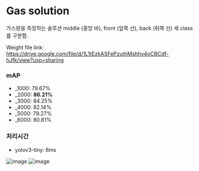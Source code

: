 # Gas solution

가스량을 측정하는 솔루션
middle (중앙 바), front (앞쪽 선), back (뒤쪽 선) 세 class를 구분함.

Weight file link: https://drive.google.com/file/d/1L1tEzkASFePzuthMshhy4oCBCdf-hJfk/view?usp=sharing

### mAP
+ _1000: 79.67%
+ _2000: **86.21%**
+ _3000: 84.25%
+ _4000: 82.14%
+ _5000: 79.27%
+ _6000: 80.81%

### 처리시간
+ yolov3-tiny: 6ms

![image](https://user-images.githubusercontent.com/48465197/99601809-86f04200-2a43-11eb-855c-9b24575f493c.png)
![image](https://user-images.githubusercontent.com/48465197/99601860-a38c7a00-2a43-11eb-8918-864f78e7f9f9.png)

